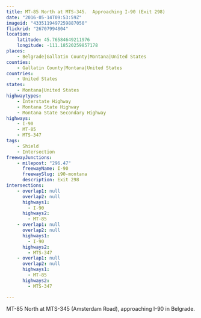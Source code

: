 ```yaml
---
title: MT-85 North at MTS-345.  Approaching I-90 (Exit 298)
date: "2016-05-14T09:53:59Z"
imageid: "4335119497259887050"
flickrid: "26707994804"
location:
    latitude: 45.76584649211976
    longitude: -111.18520259857178
places:
    - Belgrade|Gallatin County|Montana|United States
counties:
    - Gallatin County|Montana|United States
countries:
    - United States
states:
    - Montana|United States
highwaytypes:
    - Interstate Highway
    - Montana State Highway
    - Montana State Secondary Highway
highways:
    - I-90
    - MT-85
    - MTS-347
tags:
    - Shield
    - Intersection
freewayJunctions:
    - milepost: "296.47"
      freewayName: I-90
      freewaySlug: i90-montana
      description: Exit 298
intersections:
    - overlap1: null
      overlap2: null
      highways1:
        - I-90
      highways2:
        - MT-85
    - overlap1: null
      overlap2: null
      highways1:
        - I-90
      highways2:
        - MTS-347
    - overlap1: null
      overlap2: null
      highways1:
        - MT-85
      highways2:
        - MTS-347

---
```

MT-85 North at MTS-345 (Amsterdam Road),  approaching I-90 in Belgrade. 